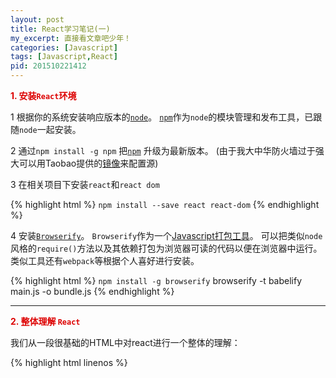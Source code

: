 ```yaml
---
layout: post
title: React学习笔记(一)
my_excerpt: 直接看文章吧少年！
categories: [Javascript]
tags: [Javascript,React]
pid: 201510221412
---
```


**<span style="color:#dd0000">1. 安装`React`环境</span>**

1 根据你的系统安装响应版本的[`node`](https://nodejs.org/en/)。
[`npm`](http://www.cnblogs.com/fsjohnhuang/p/4178019.html)作为`node`的模块管理和发布工具，已跟随`node`一起安装。

2 通过`npm install -g npm` 把[`npm`](https://docs.npmjs.com/getting-started/installing-node) 升级为最新版本。
(由于我大中华防火墙过于强大可以用Taobao提供的[镜像](http://npm.taobao.org/)来配置源)

3 在相关项目下安装`react`和`react dom`

{% highlight html %}
`npm install --save react react-dom`
{% endhighlight %}

4 安装[`Browserify`](http://browserify.org/#install)。
`Browserify`作为一个[Javascript打包工具](http://www.ruanyifeng.com/blog/2014/09/package-management.html)。
可以把类似`node`风格的`require()`方法以及其依赖打包为浏览器可读的代码以便在浏览器中运行。 
类似工具还有`webpack`等根据个人喜好进行安装。

{% highlight html %}
`npm install -g browserify`
browserify -t babelify main.js -o bundle.js
{% endhighlight %}

---

**<span style="color:#dd0000">2. 整体理解 `React`</span>**

我们从一段很基础的HTML中对react进行一个整体的理解：

{% highlight html linenos %}
<!DOCTYPE html>
<html>
<head>
	<script src="../build/react.js"></script>
	<script src="../build/react-dom.js"></script>
	<script src="../build/browser.min.js"></script>
</head>
<body>
	<script type="text/babel">
		var Hello = React.createClass({
			getInitialState: function () {
				return {
					opacity: 1.0
				};
			},
			getDefaultProps : function () {
				return {
					name: 'hello'
				};
			},
			propTypes: {
				name: React.PropTypes.string.isRequired,
			},
			componentDidMount: function () {
				this.timer = setInterval(function () {
					var opacity = this.state.opacity;
					opacity -= .05;
					if (opacity < 0.1) {
						opacity = 1.0;
					}
					this.setState({
						opacity: opacity
					});
				}.bind(this), 100);
			},

			render: function () {
				return (
					<div style={{opacity: this.state.opacity}}>
						Hello {this.props.name}
					</div>
					);
			}
		});

		ReactDOM.render(
			<Hello name="world"/>,
			document.body
			);
	</script>
</body>
</html>
{% endhighlight %}

a. 代码最开始加载三个库，`react`是React的核心库，`react-dom`提供与DOM相关的功能，`browser`将`jsx`语法转化为javascript语法，这一步往往在服务器上完成。

b. `ReactDOM.render()`方法是react最基本的方法，将模板转为HTML语言，并插入指定DOM节点。

c. `JSX语法(Javascript XML)`，让HTML，javascript可以混写，遇到HTML标签`<开头`就用HTML解析，遇到`{`开头就用Javascript规则解析，遇到`{``{`开头就解析为CSS。JSX有严格的标准。

d. `React.createClass()`用于生成组件类，以上例子中变量`Hello`就是我们生成的组件类，模板插入`<Hello />`，就会自动生成一个Hello的实例。组件类通过render来输出组件。

e. 在生成组件类时，可以通过**<span style="color:#b00">this.props</span>**定义组件属性。比如render上的`name="world"`就是我们的属性。在组件中可以通过`this.props.name`来读取！不过值得注意的是要避开javascript的保留字如class，for等。

f. 为了保证组件属性`props`的正确性，我们需要一种验证机制验证参数是否符合要求。可以通过`PropTypes`来验证。同样我们可以通过`getDefaultProps`来设置组件属性的默认值。

g. 组件免不了要和用户互动，一开始有一个初始值，互动就会导致状态发生变化。从而触发重新渲染UI。比如上例中，我们定义了`this.state.opacity`。并定义了一个定时机制每100ms就改变状态。`this.setState`方法就修改状态值。每次修改之后，就会`自动调用render`去重新渲染组件。由于 this.props 和 this.state 都用于描述组件的特性，可能会产生混淆。一个简单的区分方法是，this.props 表示那些一旦定义，就不再改变的特性，而 this.state 是会随着用户互动而产生变化的特性。

y. 组件是有生命周期的。分为三个状态`Mounting 已插入真实 DOM`,`Updating正在被重新渲染`,`unMounting已移出真实 DOM`
`React` 为每个状态都提供了两种处理函数，`will` 函数在进入状态之前调用，`did` 函数在进入状态之后调用，三种状态共计五种处理函数。

>`componentWillMount()`
>`componentDidMount()`
>`componentWillUpdate(object nextProps, object nextState)`
>`componentDidUpdate(object prevProps, object prevState)`
>`componentWillUnmount()`

[React 入门](http://www.ruanyifeng.com/blog/2015/03/react.html);

